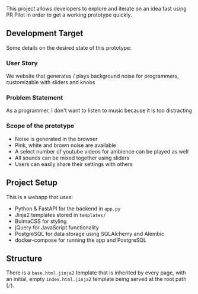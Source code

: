 This project allows developers to explore and iterate on an idea fast 
using PR Pilot in order to get a working prototype quickly.

## Development Target
Some details on the desired state of this prototype:

### User Story
We website that generates / plays background noise for programmers, customizable with sliders and knobs

### Problem Statement
As a programmer, I don't want to listen to music because it is too distracting

### Scope of the prototype
- Noise is generated in the browser
- Pink, white and brown noise are available
- A select number of youtube videos for ambience can be played as well
- All sounds can be mixed together using sliders
- Users can easily share their settings with others

## Project Setup
This is a webapp that uses:
- Python & FastAPI for the backend in `app.py`
- Jinja2 templates stored in `templates/`
- BulmaCSS for styling
- jQuery for JavaScript functionality
- PostgreSQL for data storage using SQLAlchemy and Alembic
- docker-compose for running the app and PostgreSQL

## Structure
There is a `base.html.jinja2` template that is inherited by every page,
with an initial, empty `index.html.jinja2` template being served at the root path (`/`).

